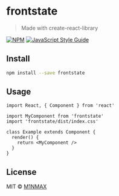 # frontstate

> Made with create-react-library

[![NPM](https://img.shields.io/npm/v/frontstate.svg)](https://www.npmjs.com/package/frontstate) [![JavaScript Style Guide](https://img.shields.io/badge/code_style-standard-brightgreen.svg)](https://standardjs.com)

## Install

```bash
npm install --save frontstate
```

## Usage

```tsx
import React, { Component } from 'react'

import MyComponent from 'frontstate'
import 'frontstate/dist/index.css'

class Example extends Component {
  render() {
    return <MyComponent />
  }
}
```

## License

MIT © [M1NMAX](https://github.com/M1NMAX)
